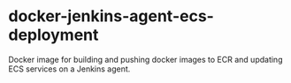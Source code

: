 # docker-jenkins-agent-ecs-deployment
Docker image for building and pushing docker images to ECR and updating ECS services on a Jenkins agent.
